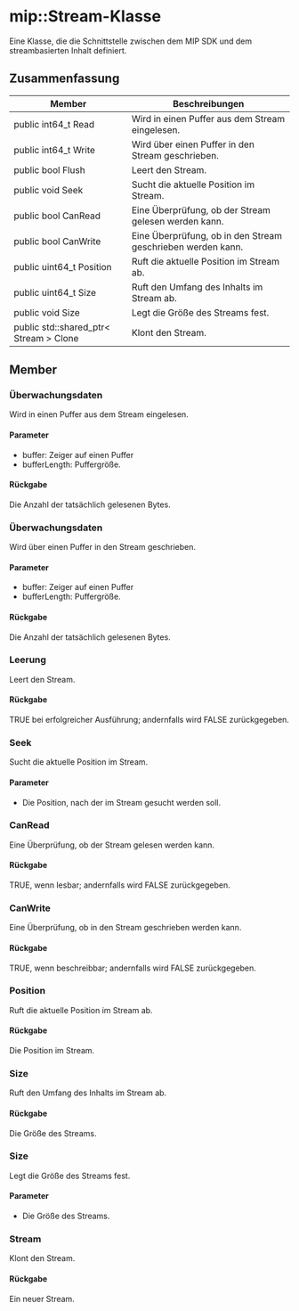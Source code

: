 # <a name="class-mipstream"></a>mip::Stream-Klasse 
Eine Klasse, die die Schnittstelle zwischen dem MIP SDK und dem streambasierten Inhalt definiert.
## <a name="summary"></a>Zusammenfassung
 Member                        | Beschreibungen                                
--------------------------------|---------------------------------------------
public int64_t Read | Wird in einen Puffer aus dem Stream eingelesen.
public int64_t Write | Wird über einen Puffer in den Stream geschrieben.
public bool Flush | Leert den Stream.
public void Seek | Sucht die aktuelle Position im Stream.
public bool CanRead | Eine Überprüfung, ob der Stream gelesen werden kann.
public bool CanWrite | Eine Überprüfung, ob in den Stream geschrieben werden kann.
public uint64_t Position | Ruft die aktuelle Position im Stream ab.
public uint64_t Size | Ruft den Umfang des Inhalts im Stream ab.
public void Size | Legt die Größe des Streams fest.
public std::shared_ptr< Stream > Clone | Klont den Stream.
## <a name="members"></a>Member
### <a name="read"></a>Überwachungsdaten
Wird in einen Puffer aus dem Stream eingelesen.
#### <a name="parameters"></a>Parameter
* buffer: Zeiger auf einen Puffer 
* bufferLength: Puffergröße. 
#### <a name="returns"></a>Rückgabe
Die Anzahl der tatsächlich gelesenen Bytes.
### <a name="write"></a>Überwachungsdaten
Wird über einen Puffer in den Stream geschrieben.
#### <a name="parameters"></a>Parameter
* buffer: Zeiger auf einen Puffer 
* bufferLength: Puffergröße. 
#### <a name="returns"></a>Rückgabe
Die Anzahl der tatsächlich gelesenen Bytes.
### <a name="flush"></a>Leerung
Leert den Stream.
#### <a name="returns"></a>Rückgabe
TRUE bei erfolgreicher Ausführung; andernfalls wird FALSE zurückgegeben.
### <a name="seek"></a>Seek
Sucht die aktuelle Position im Stream.
#### <a name="parameters"></a>Parameter
* Die Position, nach der im Stream gesucht werden soll.
### <a name="canread"></a>CanRead
Eine Überprüfung, ob der Stream gelesen werden kann.
#### <a name="returns"></a>Rückgabe
TRUE, wenn lesbar; andernfalls wird FALSE zurückgegeben.
### <a name="canwrite"></a>CanWrite
Eine Überprüfung, ob in den Stream geschrieben werden kann.
#### <a name="returns"></a>Rückgabe
TRUE, wenn beschreibbar; andernfalls wird FALSE zurückgegeben.
### <a name="position"></a>Position
Ruft die aktuelle Position im Stream ab.
#### <a name="returns"></a>Rückgabe
Die Position im Stream.
### <a name="size"></a>Size
Ruft den Umfang des Inhalts im Stream ab.
#### <a name="returns"></a>Rückgabe
Die Größe des Streams.
### <a name="size"></a>Size
Legt die Größe des Streams fest.
#### <a name="parameters"></a>Parameter
* Die Größe des Streams.
### <a name="stream"></a>Stream
Klont den Stream.
#### <a name="returns"></a>Rückgabe
Ein neuer Stream.